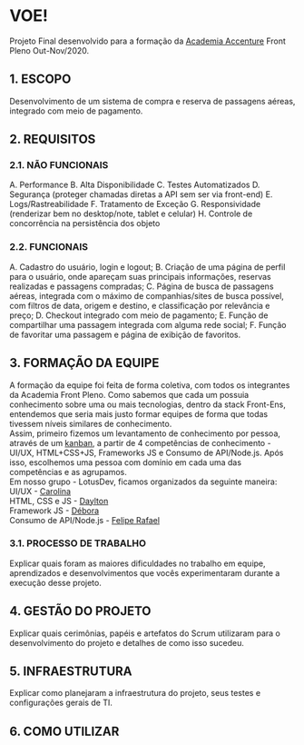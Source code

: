 # VOE!

Projeto Final desenvolvido para a formação da [Academia Accenture](https://pages.gama.academy/accademia-accenture/) Front Pleno Out-Nov/2020.

## 1. ESCOPO
 Desenvolvimento de um sistema de compra e reserva de passagens aéreas, integrado com meio de pagamento.
 
 
## 2. REQUISITOS

  ### 2.1. NÃO FUNCIONAIS
   A. Performance 
   B. Alta Disponibilidade 
   C. Testes Automatizados 
   D. Segurança (proteger chamadas diretas a API sem ser via front-end)
   E. Logs/Rastreabilidade 
   F. Tratamento de Exceção 
   G. Responsividade (renderizar bem no desktop/note, tablet e celular) 
   H. Controle de concorrência na persistência dos objeto

  ### 2.2. FUNCIONAIS 
   A. Cadastro do usuário, login e logout;
   B. Criação de uma página de perfil para o usuário, onde apareçam suas principais informações, 
    reservas realizadas e passagens compradas;
   C. Página de busca de passagens aéreas, integrada com o máximo de companhias/sites de busca possível, com filtros de data, 
    origem e destino, e classificação por relevância e preço;
   D. Checkout integrado com meio de pagamento;
   E. Função de compartilhar uma passagem integrada com alguma rede social;
   F. Função de favoritar uma passagem e página de exibição de favoritos.


## 3. FORMAÇÃO DA EQUIPE 
   A formação da equipe foi feita de forma coletiva, com todos os integrantes da Academia Front Pleno. Como sabemos que cada um possuia conhecimento sobre uma ou mais tecnologias, dentro da stack Front-Ens, entendemos que seria mais justo formar equipes de forma que todas tivessem níveis similares de conhecimento. </br>
   Assim, primeiro fizemos um levantamento de conhecimento por pessoa, através de um [kanban](https://trello.com/b/YvzhmMV2/skills), a partir de 4 competências de conhecimento - UI/UX, HTML+CSS+JS, Frameworks JS e Consumo de API/Node.js. Após isso, escolhemos uma pessoa com domínio em cada uma das competências e as agrupamos.</br>
   Em nosso grupo - LotusDev, ficamos organizados da seguinte maneira:<br>
   UI/UX - [Carolina](https://github.com/carolLiborio) </br>
   HTML, CSS e JS - [Daylton](https://github.com/DayltonDouglas) </br>
   Framework JS - [Débora](https://github.com/Deborarss) </br>
   Consumo de API/Node.js - [Felipe Rafael](https://github.com/feliperafa) </br>
   
   ### 3.1. PROCESSO DE TRABALHO 
   Explicar quais foram as maiores dificuldades no trabalho em equipe, aprendizados e desenvolvimentos que vocês experimentaram durante a execução desse projeto. 


   
## 4. GESTÃO DO PROJETO 
   Explicar quais cerimônias, papéis e artefatos do Scrum utilizaram para o desenvolvimento do projeto e detalhes de como isso sucedeu.



## 5. INFRAESTRUTURA 
   Explicar como planejaram a infraestrutura do projeto, seus testes e configurações gerais de TI.



## 6. COMO UTILIZAR 
   
